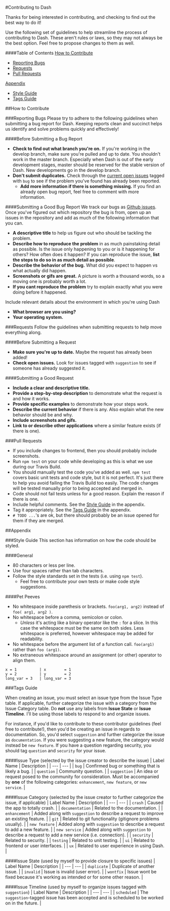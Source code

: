 #Contributing to Dash

Thanks for being interested in contributing, and checking to find out the best way to do it!

Use the following set of guidelines to help streamline the process of contributing to Dash. These aren't rules or laws, so they may not always be the best option. Feel free to propose changes to them as well.

####Table of Contents
[How to Contribute](#how-to-contribute)
  * [Reporting Bugs](#reporting-bugs)
  * [Requests](#feature-requests)
  * [Pull Requests](#pull-requests)

[Appendix](#appendix)
  * [Style Guide](#style-guide)
  * [Tags Guide](#tags-guide)

##How to Contribute

###Reporting Bugs
Please try to adhere to the following guidelines when submitting a bug report for Dash. Keeping reports clean and succinct helps us identify and solve problems quickly and effectively!

####Before Submitting a Bug Report
  * **Check to find out what branch you're on.** If you're working in the develop branch, make sure you're pulled and up to date. You shouldn't work in the master branch. Especially when Dash is out of the early development stages, master should be reserved for the stable version of Dash. New developments go in the develop branch.
  * **Don't submit duplicates.** Check through the [current open issues](https://github.com/alanplotko/Dash/issues) tagged with `bug` to see if the problem you've found has already been reported.
    * **Add more information if there is something missing.** If you find an already open bug report, feel free to comment with more information.

####Submitting a Good Bug Report
We track our bugs as [Github issues](https://guides.github.com/features/issues/). Once you've figured out which repository the bug is from, open up an issues in the repository and add as much of the following information that you can.
* **A descriptive title** to help us figure out who should be tackling the problem.
* **Describe how to reproduce the problem** in as much painstaking detail as possible. Is the issue only happening to you or is it happening for others? How often does it happen? If you can reproduce the issue, **list the steps to do so in as much detail as possible**.
* **Describe the behavior of the bug.** What did you expect to happen vs what actually did happen.
* **Screenshots or gifs are great.** A picture is worth a thousand words, so a moving one is probably worth a lot.
* **If you cant reproduce the problem** try to explain exactly what you were doing before it happened.

Include relevant details about the environment in which you're using Dash
* **What browser are you using?**
* **Your operating system.**

###Requests
Follow the guidelines when submitting requests to help move everything along.

####Before Submitting a Request
* **Make sure you're up to date.** Maybe the request has already been added!
* **Check open issues.** Look for issues tagged with `suggestion` to see if someone has already suggested it.

####Submitting a Good Request
* **Include a clear and descriptive title.**
* **Provide a step-by-step description** to demonstrate what the request is and how it works.
* **Provide specific examples** to demonstrate how your steps work.
* **Describe the current behavior** if there is any. Also explain what the new behavior should be and why.
* **Include screenshots and gifs.**
* **Link to or describe other applications** where a similar feature exists (if there is one).

###Pull Requests
* If you include changes to frontend, then you should probably include screenshots.
* Run `npm test` on your code while developing as this is what we use during our Travis Build.
* You should manually test the code you've added as well. `npm test` covers basic unit tests and code style, but it is not perfect. It's just there to help you avoid failing the Travis Build too easily. The code changes will be tested manually prior to being accepted and merged in.
* Code should not fail tests unless for a good reason. Explain the reason if there is one.
* Include helpful comments. See the [Style Guide](#style-guide) in the appendix.
* Tag it appropriately. See the [Tags Guide](#tags-guide) in the appendix.
* `# TODO ...`'s are ok, but there should probably be an issue opened for them if they are merged.

##Appendix

###Style Guide
This section has information on how the code should be styled.

####General
* 80 characters or less per line.
* Use four spaces rather than tab characters.
* Follow the style standards set in the tests (i.e. using `npm test`).
    * Feel free to contribute your own tests or make code style suggestions.

####Pet Peeves
* No whitespace inside parethesis or brackets. `foo(arg1, arg2)` instead of `foo( arg1, arg2 )`.
* No whitespace before a comma, semicolon or colon.
  * *Unless* it's acting like a binary operator like the `:` for a slice. In this case the whitespace must be the same on both sides. Less whitespace is preferred, however whitespace may be added for readability.
* No whitespace before the argument list of a function call. `foo(arg1)` rather than `foo (arg1)`.
* No extraneous whitespace around an assignment (or other) operator to align them.
```
x = 1          | x        = 1
y = 2          | y        = 2
long_var = 3   | long_var = 3
```

###Tags Guide

When creating an issue, you must select an issue type from the Issue Type table. If applicable, further categorize the issue with a category from the Issue Category table. Do **not** use any labels from **Issue State** or **Issue Timeline**. I'll be using those labels to respond to and organize issues.

For instance, if you'd like to contribute to these contributor guidelines (feel free to contribute!), then you'd be creating an issue in regards to documentation. So, you'd select `suggestion` and further categorize the issue as `documentation`. If you were suggesting a new feature, the category would instead be `new feature`. If you have a question regarding security, you should tag `question` and `security` for your issue.

####Issue Type (selected by the issue creator to describe the issue)
| Label Name | Description |
| --- | --- |
| `bug` | Confirmed bug or something that is likely a bug. |
| `question` | Community question. |
| `suggestion` | An idea or request posed to the community for consideration. Must be accompanied by **one** of the following categories: `enhancement`, `new feature`, or `new service`. |

####Issue Category (selected by the issue creator to further categorize the issue, if applicable)
| Label Name | Description |
| --- | --- |
| `crash` | Caused the app to totally crash. |
| `documentation` | Related to the documentation. |
| `enhancement` | Added along with `suggestion` to describe a request to improve an existing feature. |
| `git` | Related to git functionality (gitignore problems usually). |
| `new feature` | Added along with `suggestion` to describe a request to add a new feature. |
| `new service` | Added along with `suggestion` to describe a request to add a new service (i.e. connection). |
| `security` | Related to security. |
| `testing` | Related to unit testing. |
| `ui` | Related to frontend or user interfaces. |
| `ux` | Related to user experience in using Dash. |

####Issue State (used by myself to provide closure to specific issues)
| Label Name | Description |
| --- | --- |
| `duplicate` | Duplicate of another issue. |
| `invalid` | Issue is invalid (user error). |
| `wontfix` | Issue wont be fixed because it's working as intended or for some other reason. |

####Issue Timeline (used by myself to organize issues tagged with `suggestion`)
| Label Name | Description |
| --- | --- |
| `scheduled` | The `suggestion`-tagged issue has been accepted and is scheduled to be worked on in the future. |
